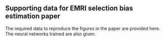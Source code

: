## Supporting data for EMRI selection bias estimation paper
The required data to reproduce the figures in the paper are provided here. The neural networks trained are also given.
